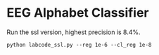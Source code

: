 # EEG Alphabet Classifier

Run the ssl version, highest precision is 8.4%.

`python labcode_ssl.py --reg 1e-6 --cl_reg 1e-8`
